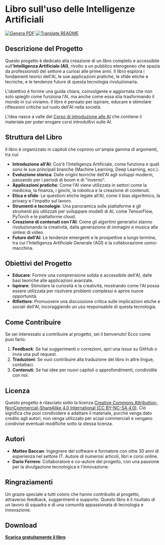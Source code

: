 # Libro sull'uso delle Intelligenze Artificiali

[![Genera PDF](https://github.com/matteobaccan/CorsoAIBook/actions/workflows/generatepdf.yml/badge.svg)](https://github.com/matteobaccan/CorsoAIBook/actions/workflows/generatepdf.yml)
[![Translate README](https://github.com/matteobaccan/CorsoAIBook/actions/workflows/translatereadme.yml/badge.svg)](https://github.com/matteobaccan/CorsoAIBook/actions/workflows/translatereadme.yml)

## Descrizione del Progetto

Questo progetto è dedicato alla creazione di un libro completo e accessibile sull'**Intelligenza Artificiale (AI)**, rivolto a un pubblico eterogeneo che spazia da professionisti del settore a curiosi alle prime armi. Il libro esplora i fondamenti teorici dell'AI, le sue applicazioni pratiche, le sfide etiche e tecniche, e le tendenze future di questa tecnologia rivoluzionaria.

L'obiettivo è fornire una guida chiara, coinvolgente e aggiornata che non solo spieghi come funziona l'AI, ma anche come essa stia trasformando il mondo in cui viviamo. Il libro è pensato per ispirare, educare e stimolare riflessioni critiche sul ruolo dell'AI nella società.

L'idea nasce a valle del [Corso di introduzione alle AI](https://github.com/matteobaccan/CorsoAI) che contiene il materiale per poter erogare corsi introduttivi sulle AI.

## Struttura del Libro

Il libro è organizzato in capitoli che coprono un'ampia gamma di argomenti, tra cui:

- **Introduzione all'AI**: Cos'è l'Intelligenza Artificiale, come funziona e quali sono le sue principali branche (Machine Learning, Deep Learning, ecc.).
- **Evoluzione storica**: Dalle origini teoriche dell'AI agli sviluppi moderni, passando per i periodi di boom e di "inverno".
- **Applicazioni pratiche**: Come l'AI viene utilizzata in settori come la medicina, la finanza, i giochi, la robotica e la creazione di contenuti.
- **Etica e sfide**: Le questioni etiche legate all'AI, come il bias algoritmico, la privacy e l'impatto sul lavoro.
- **Strumenti e tecnologie**: Una panoramica sulle piattaforme e gli strumenti più utilizzati per sviluppare modelli di AI, come TensorFlow, PyTorch e le piattaforme cloud.
- **Creazione di contenuti con l'AI**: Come gli algoritmi generativi stanno rivoluzionando la creatività, dalla generazione di immagini e musica alla sintesi di video.
- **Futuro dell'AI**: Le tendenze emergenti e le prospettive a lungo termine, tra cui l'Intelligenza Artificiale Generale (AGI) e la collaborazione uomo-macchina.

## Obiettivi del Progetto

- **Educare**: Fornire una comprensione solida e accessibile dell'AI, dalle basi teoriche alle applicazioni avanzate.
- **Ispirare**: Stimolare la curiosità e la creatività, mostrando come l'AI possa essere utilizzata per risolvere problemi complessi e aprire nuove opportunità.
- **Riflettere**: Promuovere una discussione critica sulle implicazioni etiche e sociali dell'AI, incoraggiando un uso responsabile di questa tecnologia.

## Come Contribuire

Se sei interessato a contribuire al progetto, sei il benvenuto! Ecco come puoi farlo:

1. **Feedback**: Se hai suggerimenti o correzioni, apri una *issue* su GitHub o invia una pull request.
2. **Traduzioni**: Se vuoi contribuire alla traduzione del libro in altre lingue, contattaci.
3. **Contenuti**: Se hai idee per nuovi capitoli o approfondimenti, condividile con noi.

## Licenza

Questo progetto è rilasciato sotto la licenza [Creative Commons Attribution-NonCommercial-ShareAlike 4.0 International (CC BY-NC-SA 4.0)](https://creativecommons.org/licenses/by-nc-sa/4.0/). Ciò significa che puoi condividere e adattare il materiale, purché venga dato credito agli autori, non venga utilizzato per scopi commerciali e vengano condivise eventuali modifiche sotto la stessa licenza.

## Autori

- **Matteo Baccan**: Ingegnere del software e formatore con oltre 30 anni di esperienza nel settore IT. Autore di numerosi articoli, libri e corsi online.
- **Dario Ferrero**: Collaboratore e co-autore del progetto, con una passione per la divulgazione tecnologica e l'innovazione.

## Ringraziamenti

Un grazie speciale a tutti coloro che hanno contribuito al progetto, attraverso feedback, suggerimenti e supporto. Questo libro è il risultato di un lavoro di squadra e di una comunità appassionata di tecnologia e innovazione.

## Download

__[Scarica gratuitamente il libro](https://github.com/matteobaccan/CorsoAIBook/raw/refs/heads/main/book/Corso_AI_Book-it.pdf)__
